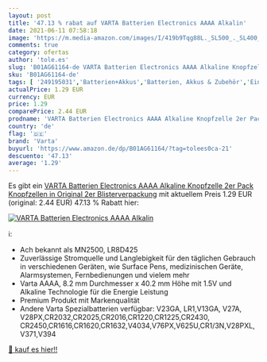 ```yaml
---
layout: post
title: '47.13 % rabat auf VARTA Batterien Electronics AAAA Alkalin'
date: 2021-06-11 07:58:18
image: 'https://m.media-amazon.com/images/I/419b9Tqg88L._SL500_._SL400_.jpg'
comments: true
category: ofertas
author: 'tole.es'
slug: 'B01AG61164-de VARTA Batterien Electronics AAAA Alkaline Knopfzelle 2er...'
sku: 'B01AG61164-de'
tags: [ '249195031','Batterien+Akkus','Batterien, Akkus & Zubehör','Einwegbatterien','Elektronik & Foto','Haushalt','Produkte','varta', ]
actualPrice: 1.29 EUR
currency: EUR
price: 1.29
comparePrice: 2.44 EUR
prodname: 'VARTA Batterien Electronics AAAA Alkaline Knopfzelle 2er Pack Knopfzellen in Original 2er Blisterverpackung'
country: 'de'
flag: '🇩🇪'
brand: 'Varta'
buyurl: 'https://www.amazon.de/dp/B01AG61164/?tag=tolees0ca-21'
descuento: '47.13'
average: '1.29'
---
```


Es gibt ein [VARTA Batterien Electronics AAAA Alkaline Knopfzelle 2er Pack Knopfzellen in Original 2er Blisterverpackung](https://www.amazon.de/dp/B01AG61164/?tag=tolees0ca-21) mit aktuellem Preis 1.29 EUR (original: 2.44 EUR) 47.13 % Rabatt hier:

[![VARTA Batterien Electronics AAAA Alkalin](https://m.media-amazon.com/images/I/419b9Tqg88L._SL500_._SL400_.jpg)](https://www.amazon.de/dp/B01AG61164/?tag=tolees0ca-21)

ℹ️:

- Ach bekannt als MN2500, LR8D425
- Zuverlässige Stromquelle und Langlebigkeit für den täglichen Gebrauch in verschiedenen Geräten, wie Surface Pens, medizinischen Geräte, Alarmsystemen, Fernbedienungen und vielem mehr
- Varta AAAA, 8.2 mm Durchmesser x 40.2 mm Höhe mit 1.5V und Alkaline Technologie für die Energie Leistung
- Premium Produkt mit Markenqualität
- Andere Varta Spezialbatterien verfügbar: V23GA, LR1,V13GA, V27A, V28PX,CR2032,CR2025,CR2016,CR1220,CR1225,CR2430, CR2450,CR1616,CR1620,CR1632,V4034,V76PX,V625U,CR1/3N,V28PXL,V371,V394

[🛒 kauf es hier!!](https://www.amazon.de/dp/B01AG61164/?tag=tolees0ca-21)
